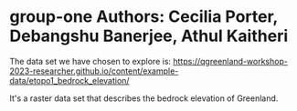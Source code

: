 # group-one Authors: Cecilia Porter, Debangshu Banerjee, Athul Kaitheri

The data set we have chosen to explore is: https://qgreenland-workshop-2023-researcher.github.io/content/example-data/etopo1_bedrock_elevation/

It's a raster data set that describes the bedrock elevation of Greenland. 

